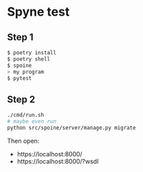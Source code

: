 # Spyne test

## Step 1

```bash
$ poetry install
$ poetry shell
$ spoine
> my program
$ pytest
```

## Step 2

```bash
./cmd/run.sh
# maybe even run
python src/spoine/server/manage.py migrate
```

Then open:

* https://localhost:8000/
* https://localhost:8000/?wsdl
